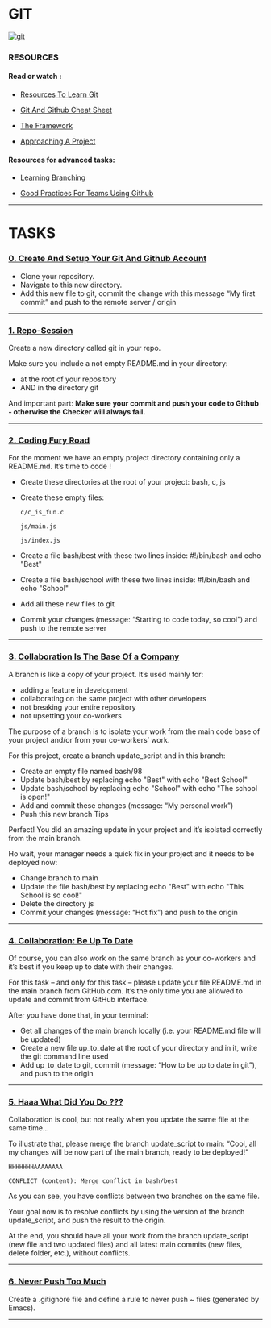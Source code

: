 # GIT

![git](https://encrypted-tbn0.gstatic.com/images?q=tbn:ANd9GcSQwJ9W4aDIMkYd2BNYFUbPSDYHfVm1E3-Geg&usqp=CAU)

### RESOURCES

#### Read or watch :

- [Resources To Learn Git](https://intranet.hbtn.io/rltoken/FsIQhm1yTLE3UZyOMwIClw)

- [Git And Github Cheat Sheet](https://intranet.hbtn.io/concepts/879)

- [The Framework](https://intranet.hbtn.io/concepts/880)

- [Approaching A Project](https://intranet.hbtn.io/concepts/881)


#### Resources for advanced tasks:

- [Learning Branching](https://intranet.hbtn.io/rltoken/wgk6wsgOUg6bIY1tjt6ehQ)

- [Good Practices For Teams Using Github](https://intranet.hbtn.io/rltoken/F6QfWb4HU1IgU4mwNEY1cA)

----------------------------------

# TASKS


### [0. Create And Setup Your Git And Github Account](https://github.com/MathieuMorel62/holbertonschool-zero_day/tree/master/git)
  
  - Clone your repository.
  - Navigate to this new directory.
  - Add this new file to git, commit the change with this message “My first commit” and push to the remote server / origin

--------------------------------

### [1. Repo-Session](url)


Create a new directory called git in your repo.  

Make sure you include a not empty README.md in your directory:

   - at the root of your repository
   - AND in the directory git

And important part: __Make sure your commit and push your code to Github - otherwise the Checker will always fail.__

----------------------------------

### [2. Coding Fury Road](https://github.com/MathieuMorel62/holbertonschool-zero_day/tree/master/git/c)

For the moment we have an empty project directory containing only a README.md. It’s time to code !

  - Create these directories at the root of your project: bash, c, js
  - Create these empty files:

        c/c_is_fun.c

        js/main.js

        js/index.js

 - Create a file bash/best with these two lines inside: #!/bin/bash and echo "Best"
 - Create a file bash/school with these two lines inside: #!/bin/bash and echo "School"
 - Add all these new files to git
 - Commit your changes (message: “Starting to code today, so cool”) and push to the remote server

---------------------------------------

### [3. Collaboration Is The Base Of a Company](https://github.com/MathieuMorel62/holbertonschool-zero_day/tree/master/git/bash)


A branch is like a copy of your project. It’s used mainly for:  
    
  - adding a feature in development
  - collaborating on the same project with other developers
  - not breaking your entire repository
  - not upsetting your co-workers
  
  
The purpose of a branch is to isolate your work from the main code base of your project and/or from your co-workers’ work.

For this project, create a branch update_script and in this branch:

  - Create an empty file named bash/98
  - Update bash/best by replacing echo "Best" with echo "Best School"
  - Update bash/school by replacing echo "School" with echo "The school is open!"
  - Add and commit these changes (message: “My personal work”)
  - Push this new branch Tips

Perfect! You did an amazing update in your project and it’s isolated correctly from the main branch.

Ho wait, your manager needs a quick fix in your project and it needs to be deployed now:

  - Change branch to main
  - Update the file bash/best by replacing echo "Best" with echo "This School is so cool!"
  - Delete the directory js
  - Commit your changes (message: “Hot fix”) and push to the origin
 
-----------------------------------

### [4. Collaboration: Be Up To Date](https://github.com/MathieuMorel62/holbertonschool-zero_day/blob/master/git/up_to_date)

Of course, you can also work on the same branch as your co-workers and it’s best if you keep up to date with their changes.  
 
For this task – and only for this task – please update your file README.md in the main branch from GitHub.com. It’s the only time you are allowed to update and commit from GitHub interface.

After you have done that, in your terminal:

  - Get all changes of the main branch locally (i.e. your README.md file will be updated)
  - Create a new file up_to_date at the root of your directory and in it, write the git command line used
  - Add up_to_date to git, commit (message: “How to be up to date in git”), and push to the origin

----------------------------------

### [5. Haaa What Did You Do ???](https://github.com/MathieuMorel62/holbertonschool-zero_day/tree/master/git)

Collaboration is cool, but not really when you update the same file at the same time…

To illustrate that, please merge the branch update_script to main: “Cool, all my changes will be now part of the main branch, ready to be deployed!”

    HHHHHHHAAAAAAAA
 
    CONFLICT (content): Merge conflict in bash/best

As you can see, you have conflicts between two branches on the same file.

Your goal now is to resolve conflicts by using the version of the branch update_script, and push the result to the origin.

At the end, you should have all your work from the branch update_script (new file and two updated files) and all latest main commits (new files, delete folder, etc.), without conflicts.

-----------------------------------

### [6. Never Push Too Much](https://github.com/MathieuMorel62/holbertonschool-zero_day/blob/master/git/.gitignore)

Create a .gitignore file and define a rule to never push ~ files (generated by Emacs).

-------------------------------------
